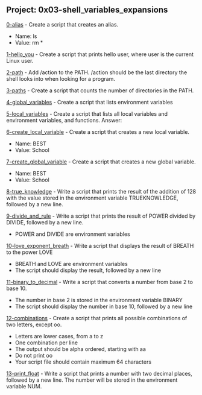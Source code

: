 ## Project: 0x03-shell_variables_expansions

[0-alias](./0-alias)  - Create a script that creates an alias.

* Name: ls
* Value: rm *

[1-hello_you](./1-hello_you) - Create a script that prints hello user, where user is the current Linux user.

[2-path](./2-path) - Add /action to the PATH. /action should be the last directory the shell looks into when looking for a program.

[3-paths](./3-paths) - Create a script that counts the number of directories in the PATH.

[4-global_variables](./4-global_variables) - Create a script that lists environment variables

[5-local_variables](./5-local_variables) - Create a script that lists all local variables and environment variables, and functions.
Answer:

[6-create_local_variable](./6-create_local_variable) - Create a script that creates a new local variable.

* Name: BEST
* Value: School

[7-create_global_variable](./7-create_global_variable) - Create a script that creates a new global variable.

* Name: BEST
* Value: School

[8-true_knowledge](./8-true_knowledge) - Write a script that prints the result of the addition of 128 with the value stored in the environment variable TRUEKNOWLEDGE, followed by a new line.

[9-divide_and_rule](./9-divide_and_rule) - Write a script that prints the result of POWER divided by DIVIDE, followed by a new line.

* POWER and DIVIDE are environment variables

[10-love_exponent_breath](./10-love_exponent_breath) - Write a script that displays the result of BREATH to the power LOVE

* BREATH and LOVE are environment variables
* The script should display the result, followed by a new line

[11-binary_to_decimal](./11-binary_to_decimal) - Write a script that converts a number from base 2 to base 10.

* The number in base 2 is stored in the environment variable BINARY
* The script should display the number in base 10, followed by a new line

[12-combinations](./12-combinations) - Create a script that prints all possible combinations of two letters, except oo.

* Letters are lower cases, from a to z
* One combination per line
* The output should be alpha ordered, starting with aa
* Do not print oo
* Your script file should contain maximum 64 characters

[13-print_float](./13-print_float) - Write a script that prints a number with two decimal places, followed by a new line.
The number will be stored in the environment variable NUM.
